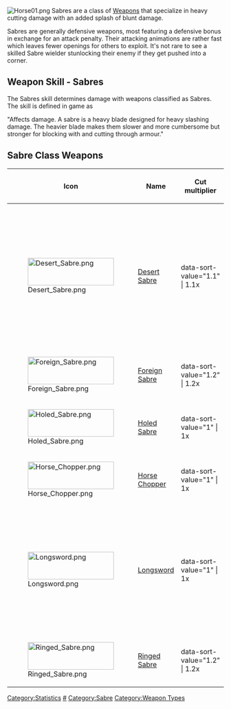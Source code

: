 ![](Horse01.png "Horse01.png") Sabres are a class of
[Weapons](Weapons.md "wikilink") that specialize in heavy cutting damage
with an added splash of blunt damage.

Sabres are generally defensive weapons, most featuring a defensive bonus
in exchange for an attack penalty. Their attacking animations are rather
fast which leaves fewer openings for others to exploit. It's not rare to
see a skilled Sabre wielder stunlocking their enemy if they get pushed
into a corner.

## Weapon Skill - Sabres

The Sabres skill determines damage with weapons classified as Sabres.
The skill is defined in game as

"Affects damage. A sabre is a heavy blade designed for heavy slashing
damage. The heavier blade makes them slower and more cumbersome but
stronger for blocking with and cutting through armour."

## Sabre Class Weapons

<table>
<thead>
<tr class="header">
<th><p>Icon</p></th>
<th><p>Name</p></th>
<th><p>Cut multiplier</p></th>
<th><p>Blunt multiplier</p></th>
<th><p>Blood loss</p></th>
<th><p>Armour penetration</p></th>
<th><p>Attack</p></th>
<th><p>Defense</p></th>
<th><p>Indoors</p></th>
<th><p>Reach</p></th>
<th><p>Additional bonuses</p></th>
</tr>
</thead>
<tbody>
<tr class="odd">
<td><figure>
<img src="Desert_Sabre.png" title="Desert_Sabre.png" width="200"
height="64" />
<figcaption>Desert_Sabre.png</figcaption>
</figure></td>
<td><p><a href="Desert_Sabre" title="wikilink">Desert Sabre</a></p></td>
<td><p>data-sort-value="1.1" | 1.1x</p></td>
<td><p>data-sort-value="0.25" | 0.25x</p></td>
<td><p>data-sort-value="1" | 1x</p></td>
<td><p>data-sort-value="0" | 0%</p></td>
<td><p>0</p></td>
<td><p>+2</p></td>
<td><p>0</p></td>
<td><p>22</p></td>
<td><ul>
<li><strong>Damage vs Spider</strong>: +200%</li>
<li><strong>Damage vs Small Spider</strong>: +150%</li>
<li><strong>Damage vs Bonedog</strong>: +125%</li>
<li><strong>Damage vs Skimmer</strong>: +200%</li>
</ul></td>
</tr>
<tr class="even">
<td><figure>
<img src="Foreign_Sabre.png" title="Foreign_Sabre.png" width="200"
height="64" />
<figcaption>Foreign_Sabre.png</figcaption>
</figure></td>
<td><p><a href="Foreign_Sabre" title="wikilink">Foreign
Sabre</a></p></td>
<td><p>data-sort-value="1.2" | 1.2x</p></td>
<td><p>data-sort-value="0.15" | 0.15x</p></td>
<td><p>data-sort-value="1" | 1x</p></td>
<td><p>data-sort-value="0" | 0%</p></td>
<td><p>-4</p></td>
<td><p>+8</p></td>
<td><p>0</p></td>
<td><p>20</p></td>
<td></td>
</tr>
<tr class="odd">
<td><figure>
<img src="Holed_Sabre.png" title="Holed_Sabre.png" width="200"
height="64" />
<figcaption>Holed_Sabre.png</figcaption>
</figure></td>
<td><p><a href="Holed_Sabre" title="wikilink">Holed Sabre</a></p></td>
<td><p>data-sort-value="1" | 1x</p></td>
<td><p>data-sort-value="0.25" | 0.25x</p></td>
<td><p>data-sort-value="0.9" | 0.9x</p></td>
<td><p>data-sort-value="0" | 0%</p></td>
<td><p>-4</p></td>
<td><p>+6</p></td>
<td><p>0</p></td>
<td><p>18</p></td>
<td></td>
</tr>
<tr class="even">
<td><figure>
<img src="Horse_Chopper.png" title="Horse_Chopper.png" width="200"
height="64" />
<figcaption>Horse_Chopper.png</figcaption>
</figure></td>
<td><p><a href="Horse_Chopper" title="wikilink">Horse
Chopper</a></p></td>
<td><p>data-sort-value="1" | 1x</p></td>
<td><p>data-sort-value="0.25" | 0.25x</p></td>
<td><p>data-sort-value="0.9" | 0.9x</p></td>
<td><p>data-sort-value="0" | 0%</p></td>
<td><p>-4</p></td>
<td><p>+4</p></td>
<td><p>0</p></td>
<td><p>18</p></td>
<td></td>
</tr>
<tr class="odd">
<td><figure>
<img src="Longsword.png" title="Longsword.png" width="200"
height="64" />
<figcaption>Longsword.png</figcaption>
</figure></td>
<td><p><a href="Longsword" title="wikilink">Longsword</a></p></td>
<td><p>data-sort-value="1" | 1x</p></td>
<td><p>data-sort-value="0.15" | 0.15x</p></td>
<td><p>data-sort-value="0.9" | 0.9x</p></td>
<td><p>data-sort-value="-15" | -15%</p></td>
<td><p>-2</p></td>
<td><p>+2</p></td>
<td><p>0</p></td>
<td><p>20</p></td>
<td><ul>
<li><strong>Damage vs animals</strong>: -10%</li>
<li><strong>Damage vs robots</strong>: -10%</li>
<li>Can be used in the secondary weapon slot</li>
</ul></td>
</tr>
<tr class="even">
<td><figure>
<img src="Ringed_Sabre.png" title="Ringed_Sabre.png" width="200"
height="64" />
<figcaption>Ringed_Sabre.png</figcaption>
</figure></td>
<td><p><a href="Ringed_Sabre" title="wikilink">Ringed Sabre</a></p></td>
<td><p>data-sort-value="1.2" | 1.2x</p></td>
<td><p>data-sort-value="0.25" | 0.25x</p></td>
<td><p>data-sort-value="0.9" | 0.9x</p></td>
<td><p>data-sort-value="0" | 0%</p></td>
<td><p>-2</p></td>
<td><p>+4</p></td>
<td><p>0</p></td>
<td><p>20</p></td>
<td></td>
</tr>
</tbody>
</table>

[Category:Statistics](Category:Statistics "wikilink")
[\#](Category:Weapons "wikilink")
[Category:Sabre](Category:Sabre "wikilink") [Category:Weapon
Types](Category:Weapon_Types "wikilink")